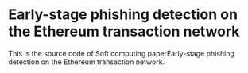 # Early-stage phishing detection on the Ethereum transaction network
This is the source code of Soft computing paperEarly-stage phishing detection on the Ethereum transaction network.
